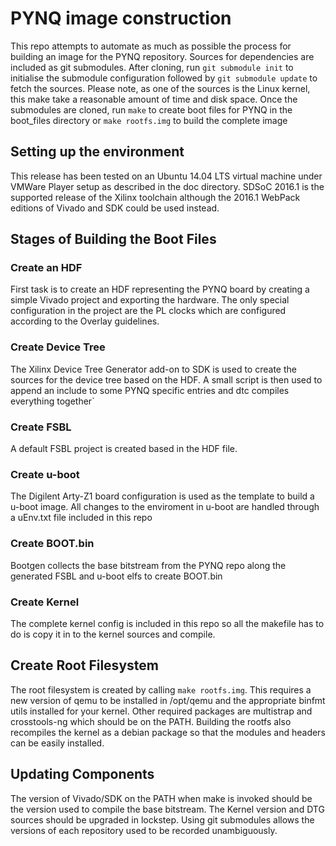 # PYNQ image construction

This repo attempts to automate as much as possible the process for building an
image for the PYNQ repository. Sources for dependencies are included as git
submodules. After cloning, run `git submodule init` to initialise the submodule
configuration followed by `git submodule update` to fetch the sources. Please
note, as one of the sources is the Linux kernel, this make take a reasonable
amount of time and disk space. Once the submodules are cloned, run `make` to
create boot files for PYNQ in the boot\_files directory or `make rootfs.img` to
build the complete image

## Setting up the environment

This release has been tested on an Ubuntu 14.04 LTS virtual machine under
VMWare Player setup as described in the doc directory. SDSoC 2016.1 is the
supported release of the Xilinx toolchain although the 2016.1 WebPack editions
of Vivado and SDK could be used instead.

## Stages of Building the Boot Files

### Create an HDF

First task is to create an HDF representing the PYNQ board by creating a simple
Vivado project and exporting the hardware. The only special configuration in
the project are the PL clocks which are configured according to the Overlay
guidelines.

### Create Device Tree

The Xilinx Device Tree Generator add-on to SDK is used to create the sources
for the device tree based on the HDF. A small script is then used to append an
include to some PYNQ specific entries and dtc compiles everything together`

### Create FSBL

A default FSBL project is created based in the HDF file.

### Create u-boot

The Digilent Arty-Z1 board configuration is used as the template to build a
u-boot image. All changes to the enviroment in u-boot are handled through a
uEnv.txt file included in this repo

### Create BOOT.bin

Bootgen collects the base bitstream from the PYNQ repo along the generated FSBL
and u-boot elfs to create BOOT.bin

### Create Kernel

The complete kernel config is included in this repo so all the makefile has to
do is copy it in to the kernel sources and compile.

## Create Root Filesystem

The root filesystem is created by calling `make rootfs.img`. This requires a
new version of qemu to be installed in /opt/qemu and the appropriate binfmt
utils installed for your kernel. Other required packages are multistrap and
crosstools-ng which should be on the PATH. Building the rootfs also recompiles
the kernel as a debian package so that the modules and headers can be easily
installed.

## Updating Components

The version of Vivado/SDK on the PATH when make is invoked should be the
version used to compile the base bitstream. The Kernel version and DTG sources
should be upgraded in lockstep. Using git submodules allows the versions of
each repository used to be recorded unambiguously.

